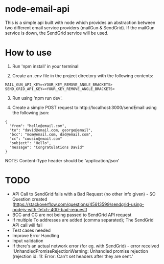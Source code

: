 # node-email-api

This is a simple api built with node which provides an abstraction between two different email service providers (mailGun & SendGrid). If the mailGun service is down, the SendGrid service will be used.

# How to use
1. Run 'npm install' in your terminal

2. Create an .env file in the project directory with the following contents:
```
MAIL_GUN_API_KEY=<YOUR_KEY_REMOVE_ANGLE_BRACKETS>
SEND_GRID_API_KEY=<YOUR_KEY_REMOVE_ANGLE_BRACKETS>
```
3. Run using 'npm run dev'.

4. Create a simple POST request to http://localhost:3000/sendEmail using the following json:
```
{
  "from": "hello@email.com",
  "to": "david@email.com, george@email",
  "bcc": "mom@email.com, dad@email.com",
  "cc": "cousin@email.com"
  "subject": "Hello",
  "message": "Congratulations David"
}
```

NOTE: Content-Type header should be 'application/json'

# TODO

- API Call to SendGrid fails with a Bad Request (no other info given) - SO Question created (https://stackoverflow.com/questions/45613599/sendgrid-using-nodejs-with-fetch-400-bad-request)
- BCC and CC are not being passed to SendGrid API request
- If multiple To addresses are added (comma separated); The SendGrid API call will fail
- Test cases needed
- Improve Error Handling
- Input validation
- If there's an actual network error (for eg. with SendGrid) - error received 'UnhandledPromiseRejectionWarning: Unhandled promise rejection (rejection id: 1): Error: Can't set headers after they are sent.'

